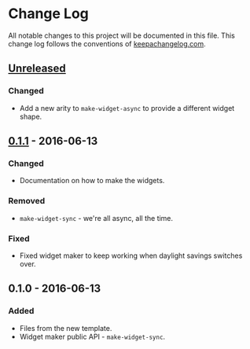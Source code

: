 # Change Log
All notable changes to this project will be documented in this file. This change log follows the conventions of [keepachangelog.com](http://keepachangelog.com/).

## [Unreleased]
### Changed
- Add a new arity to `make-widget-async` to provide a different widget shape.

## [0.1.1] - 2016-06-13
### Changed
- Documentation on how to make the widgets.

### Removed
- `make-widget-sync` - we're all async, all the time.

### Fixed
- Fixed widget maker to keep working when daylight savings switches over.

## 0.1.0 - 2016-06-13
### Added
- Files from the new template.
- Widget maker public API - `make-widget-sync`.

[Unreleased]: https://github.com/your-name/clj-katas/compare/0.1.1...HEAD
[0.1.1]: https://github.com/your-name/clj-katas/compare/0.1.0...0.1.1
